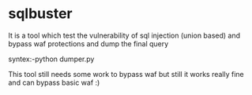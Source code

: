 # sqlbuster
It is a tool which test the vulnerability of sql injection (union based) and bypass waf protections and dump the final query 

syntex:-python dumper.py

This tool still needs some work to bypass waf but still it works really fine and can bypass basic waf :)
